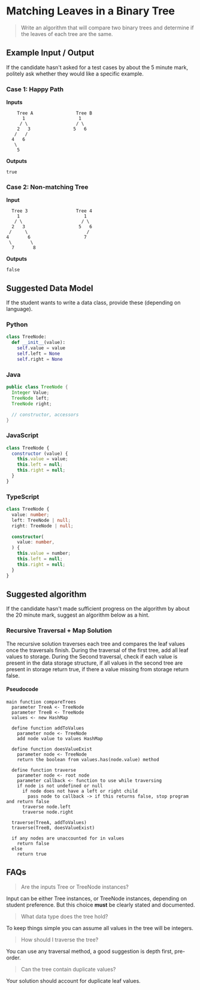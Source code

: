 # Matching Leaves in a Binary Tree

> Write an algorithm that will compare two binary trees and determine if the leaves of each tree are the same.

## Example Input / Output

If the candidate hasn't asked for a test cases by about the 5 minute mark, politely ask whether they would like a specific example.

### Case 1: Happy Path

**Inputs**

```text
    Tree A                Tree B
      1                    1
     / \                  / \
    2   3                5   6
   /   /
  4   6
   \
    5
```

**Outputs**

```plaintext
true
```

### Case 2: Non-matching Tree

**Input**

```text
  Tree 3                  Tree 4
    1                        1
   / \                      / \
  2   3                    5   6
 /     \                      /
4       6                    7
 \       \                  
  7       8
```

**Outputs**

```plaintext
false
```

## Suggested Data Model

If the student wants to write a data class, provide these (depending on language).

### Python

```python
class TreeNode:
  def __init__(value):
    self.value = value
    self.left = None
    self.right = None
```

### Java

```java
public class TreeNode {
  Integer Value;
  TreeNode left;
  TreeNode right;

  // constructor, accessors
}
```

### JavaScript

```javascript
class TreeNode {
  constructor (value) {
    this.value = value;
    this.left = null;
    this.right = null;
  }
}
```

### TypeScript

```typescript
class TreeNode {
  value: number;
  left: TreeNode | null;
  right: TreeNode | null;

  constructor(
    value: number,
  ) {
    this.value = number;
    this.left = null;
    this.right = null;
  }
}
```

## Suggested algorithm

If the candidate hasn't made sufficient progress on the algorithm by about the 20 minute mark, suggest an algorithm below as a hint.

### Recursive Traversal + Map Solution

The recursive solution traverses each tree and compares the leaf values once the traversals finish.  During the traversal of the first tree, add all leaf values to storage.  During the Second traversal, check if each value is present in the data storage structure, if all values in the second tree are present in storage return true, if there a value missing from storage return false.

#### Pseudocode

```plaintext
main function compareTrees
  parameter TreeA <- TreeNode
  parameter TreeB <- TreeNode
  values <- new HashMap

  define function addToValues
    parameter node <- TreeNode
    add node value to values HashMap

  define function doesValueExist
    parameter node <- TreeNode
    return the boolean from values.has(node.value) method

  define function traverse
    parameter node <- root node
    parameter callback <- function to use while traversing
    if node is not undefined or null
      if node does not have a left or right child
        pass node to callback -> if this returns false, stop program and return false
      traverse node.left
      traverse node.right

  traverse(TreeA, addToValues)
  traverse(TreeB, doesValueExist)

  if any nodes are unaccounted for in values
    return false
  else
    return true
```

## FAQs

> Are the inputs Tree or TreeNode instances?

Input can be either Tree instances, or TreeNode instances, depending on student preference. But this choice **must** be clearly stated and documented.

> What data type does the tree hold?

To keep things simple you can assume all values in the tree will be integers.

> How should I traverse the tree?

You can use any traversal method,  a good suggestion is depth first, pre-order.

> Can the tree contain duplicate values?

Your solution should account for duplicate leaf values.
